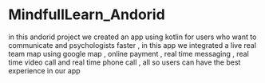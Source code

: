 # MindfullLearn_Andorid

in this andorid project we created an app using kotlin for users who want to communicate and psychologists faster , in this app we integrated a live real team map using google map , online payment , real time messaging , real time video call and real time phone call , all so users can have the best experience in our app
